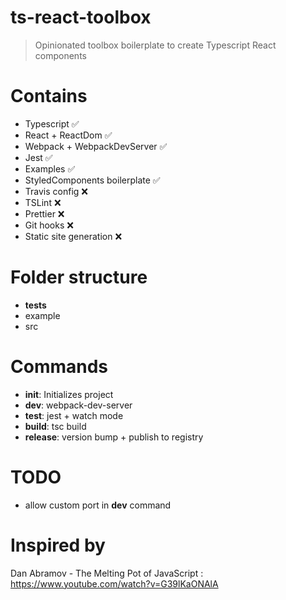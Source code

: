 # ts-react-toolbox
> Opinionated toolbox boilerplate to create Typescript React components

# Contains

* Typescript ✅
* React + ReactDom ✅
* Webpack + WebpackDevServer ✅
* Jest ✅
* Examples ✅
* StyledComponents boilerplate ✅
* Travis config ❌
* TSLint ❌
* Prettier ❌
* Git hooks ❌
* Static site generation ❌

# Folder structure

* __tests__
* example
* src

# Commands

* **init**: Initializes project
* **dev**: webpack-dev-server
* **test**: jest + watch mode
* **build**: tsc build
* **release**: version bump + publish to registry

# TODO

* allow custom port in **dev** command

# Inspired by

Dan Abramov - The Melting Pot of JavaScript : https://www.youtube.com/watch?v=G39lKaONAlA
